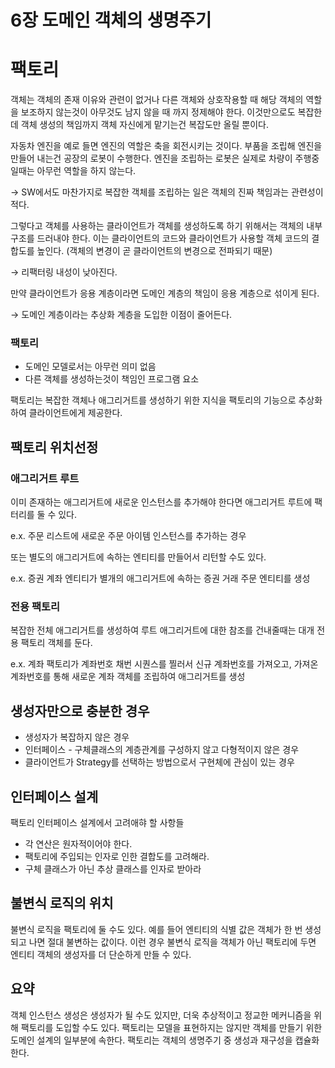 # 6장 도메인 객체의 생명주기

# 팩토리

객체는 객체의 존재 이유와 관련이 없거나 다른 객체와 상호작용할 때 해당 객체의 역할을 보조하지 않는것이 아무것도 남지 않을 때 까지 정제해야 한다. 이것만으로도 복잡한데 객체 생성의 책임까지 객체 자신에게 맡기는건 복잡도만 올릴 뿐이다. 

자동차 엔진을 예로 들면 엔진의 역할은 축을 회전시키는 것이다. 부품을 조립해 엔진을 만들어 내는건 공장의 로봇이 수행한다. 엔진을 조립하는 로봇은 실제로 차량이 주행중일때는 아무런 역할을 하지 않는다. 

→ SW에서도 마찬가지로 복잡한 객체를 조립하는 일은 객체의 진짜 책임과는 관련성이 적다.

그렇다고 객체를 사용하는 클라이언트가 객체를 생성하도록 하기 위해서는 객체의 내부 구조를 드러내야 한다. 이는 클라이언트의 코드와 클라이언트가 사용할 객체 코드의 결합도를 높인다. (객체의 변경이 곧 클라이언트의 변경으로 전파되기 때문)

→ 리팩터링 내성이 낮아진다.

만약 클라이언트가 응용 계층이라면 도메인 계층의 책임이 응용 계층으로 섞이게 된다.

→ 도메인 계층이라는 추상화 계층을 도입한 이점이 줄어든다.

### 팩토리

- 도메인 모델로서는 아무런 의미 없음
- 다른 객체를 생성하는것이 책임인 프로그램 요소

팩토리는 복잡한 객체나 애그리거트를 생성하기 위한 지식을 팩토리의 기능으로 추상화하여 클라이언트에게 제공한다. 

## 팩토리 위치선정

### 애그리거트 루트

이미 존재하는 애그리거트에 새로운 인스턴스를 추가해야 한다면 애그리거트 루트에 팩터리를 둘 수 있다.

e.x. 주문 리스트에 새로운 주문 아이템 인스턴스를 추가하는 경우

또는 별도의 애그리거트에 속하는 엔티티를 만들어서 리턴할 수도 있다.

e.x. 증권 계좌 엔티티가 별개의 애그리거트에 속하는 증권 거래 주문 엔티티를 생성

### 전용 팩토리

복잡한 전체 애그리거트를 생성하여 루트 애그리거트에 대한 참조를 건내줄때는 대개 전용 팩토리 객체를 둔다.

e.x. 계좌 팩토리가 계좌번호 채번 시퀀스를 찔러서 신규 계좌번호를 가져오고, 가져온 계좌번호를 통해 새로운 계좌 객체를 조립하여 애그리거트를 생성

## 생성자만으로 충분한 경우

- 생성자가 복잡하지 않은 경우
- 인터페이스 - 구체클래스의 계층관계를 구성하지 않고 다형적이지 않은 경우
- 클라이언트가 Strategy를 선택하는 방법으로서 구현체에 관심이 있는 경우

## 인터페이스 설계

팩토리 인터페이스 설계에서 고려애햐 할 사항들

- 각 연산은 원자적이어야 한다.
- 팩토리에 주입되는 인자로 인한 결합도를 고려해라.
- 구체 클래스가 아닌 추상 클래스를 인자로 받아라

## 불변식 로직의 위치

불변식 로직을 팩토리에 둘 수도 있다. 예를 들어 엔티티의 식별 값은 객체가 한 번 생성되고 나면 절대 불변하는 값이다. 이런 경우 불변식 로직을 객체가 아닌 팩토리에 두면 엔티티 객체의 생성자를 더 단순하게 만들 수 있다.

## 요약

객체 인스턴스 생성은 생성자가 될 수도 있지만, 더욱 추상적이고 정교한 메커니즘을 위해 팩토리를 도입할 수도 있다. 팩토리는 모델을 표현하지는 않지만 객체를 만들기 위한 도메인 설계의 일부분에 속한다. 팩토리는 객체의 생명주기 중 생성과 재구성을 캡슐화한다.
